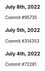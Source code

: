 ### July 8th, 2022

Commit #95735

### July 5th, 2022

Commit #314353


### July 4th, 2022

Commit #72281
